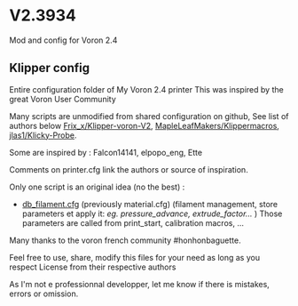 # V2.3934 #
Mod and config for Voron 2.4

## Klipper config ##

Entire configuration folder of My Voron 2.4 printer
This was inspired by the great Voron User Community

Many scripts are unmodified from shared configuration on github, See list of authors below 
[Frix_x/Klipper-voron-V2](https://github.com/Frix-x/klipper-voron-V2),
[MapleLeafMakers/Klippermacros](https://github.com/MapleLeafMakers/KlipperMacros),
[jlas1/Klicky-Probe](https://github.com/jlas1/Klicky-Probe).

Some are inspired by : Falcon14141, elpopo_eng, Ette

Comments on printer.cfg link the authors or source of inspiration.  

Only one script is an original idea (no the best) :
- [db_filament.cfg](./klipper_config/macros/helpers/db_filament.cfg)  (previously material.cfg) (filament management, store parameters et apply it: _eg. pressure_advance, extrude_factor..._ )
Those parameters are called from print_start, calibration macros, ...  

Many thanks to the voron french community #honhonbaguette.

Feel free to use, share, modify this files for your need as long as you respect License from their respective authors

As I'm not e professionnal developper, let me know if there is mistakes, errors or omission. 
